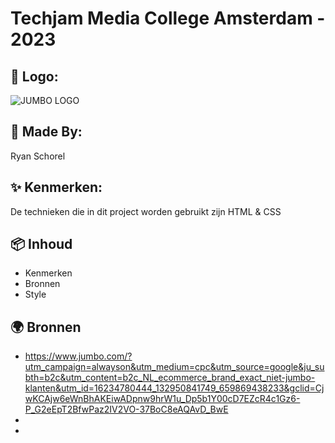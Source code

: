 # Techjam Media College Amsterdam - 2023
## 🧷 Logo:
 ![JUMBO LOGO](https://github.com/RyanSchorel-MA/Techjam/assets/113040484/d997c624-5bf4-4762-90be-16d819994963)
## 🧩 Made By:
Ryan Schorel
## ✨ Kenmerken:
De technieken die in dit project worden gebruikt zijn HTML & CSS
## 📦 Inhoud
* Kenmerken
* Bronnen
* Style
## 🌍 Bronnen
* https://www.jumbo.com/?utm_campaign=alwayson&utm_medium=cpc&utm_source=google&ju_subth=b2c&utm_content=b2c_NL_ecommerce_brand_exact_niet-jumbo-klanten&utm_id=16234780444_132950841749_659869438233&gclid=CjwKCAjw6eWnBhAKEiwADpnw9hrW1u_Dp5b1Y00cD7EZcR4c1Gz6-P_G2eEpT2BfwPaz2IV2VO-37BoC8eAQAvD_BwE
*
*
